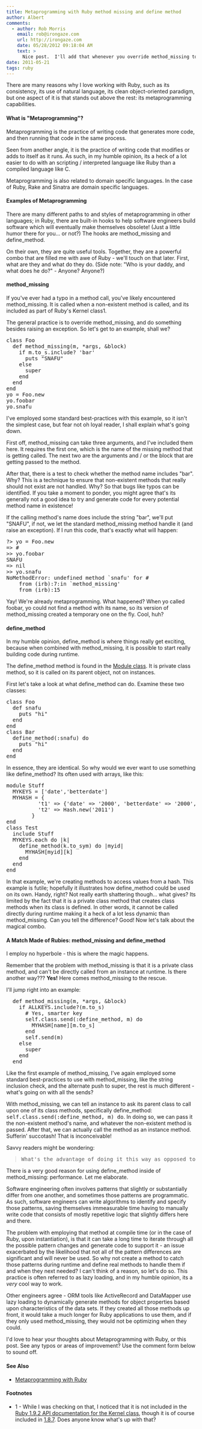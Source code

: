 ```yaml
---
title: Metaprogramming with Ruby method missing and define method
author: Albert
comments:
  - author: Rob Morris
    email: rob@irongaze.com
    url: http://irongaze.com
    date: 05/28/2012 09:18:04 AM
    text: >
      Nice post.  I'll add that whenever you override method_missing to add dynamic functionality, and you <b>don't</b> use the define_method solution, you should also override respond_to_missing? like so:<br/><br/>def respond_to_missing?(m, include_private)<br/>  if m.to_s.include? 'bar'<br/>    true<br/>  else<br/>    super<br/>  end<br/>end<br/><br/>Otherwise, Foo.new.foobar will work, but Foo.new.respond_to?(:foobar) will return false.
date: 2011-05-21
tags: ruby
---
```

There are many reasons why I love working with Ruby, such as its consistency, its use of natural language, its clean object-oriented paradigm, but one aspect of it is that stands out above the rest: its metaprogramming capabilities.

#### What is "Metaprogramming"?

Metaprogramming is the practice of writing code that generates more code, and then running that code in the same process.

Seen from another angle, it is the practice of writing code that modifies or adds to itself as it runs. As such, in my humble opinion, its a heck of a lot easier to do with an scripting / interpreted language like Ruby than a compiled language like C.

Metaprogramming is also related to domain specific languages. In the case of Ruby, Rake and Sinatra are domain specific languages.

#### Examples of Metaprogramming

There are many different paths to and styles of metaprogramming in other languages; in Ruby, there are built-in hooks to help software engineers build software which will eventually make themselves obsolete! (Just a little humor there for you... or not?) The hooks are method\_missing and define\_method.

On their own, they are quite useful tools. Together, they are a powerful combo that are filled me with awe of Ruby - we'll touch on that later. First, what are they and what do they do. (Side note: "Who is your daddy,  and what does he do?" - Anyone? Anyone?)

#### method\_missing

If you've ever had a typo in a method call, you've likely encountered method\_missing. It is called when a non-existent method is called, and its included as part of Ruby's Kernel class<span class="sup">1</span>.

The general practice is to override method\_missing, and do something besides raising an exception. So let's get to an example, shall we?

<pre class="sh_ruby">
class Foo
  def method_missing(m, *args, &block)
    if m.to_s.include? 'bar'
      puts "SNAFU"
    else
      super
    end
  end
end
yo = Foo.new
yo.foobar
yo.snafu
</pre>

I've employed some standard best-practices with this example, so it isn't the simplest case, but fear not oh loyal reader, I shall explain what's going down.

First off, method\_missing can take three arguments, and I've included them here. It requires the first one, which is the name of the missing method that is getting called. The next two are the arguments and / or the block that are getting passed to the method.

After that, there is a test to check whether the method name includes "bar". Why? This is a technique to ensure that non-existent methods that really should not exist are not handled. Why? So that bugs like typos can be identified. If you take a moment to ponder, you might agree that's its generally not a good idea to try and generate code for every potential method name in existence!

If the calling method's name does include the string "bar", we'll put "SNAFU", if not, we let the standard method\_missing method handle it (and raise an exception). If I run this code, that's exactly what will happen:

<pre class="sh_terminal">
?> yo = Foo.new
=> #<Foo:0xb74836c4>
>> yo.foobar
SNAFU
=> nil
>> yo.snafu
NoMethodError: undefined method `snafu' for #<Foo:0xb74836c4>
	from (irb):7:in `method_missing'
	from (irb):15
</pre>

Yay! We're already metaprogramming. What happened? When yo called foobar, yo could not find a method with its name, so its version of method\_missing created a temporary one on the fly. Cool, huh?

#### define\_method

In my humble opinion, define\_method is where things really get exciting, because when combined with method\_missing, it is possible to start really building code during runtime.

The define\_method method is found in the [Module class](http://ruby-doc.org/core/classes/Module.html#M000497). It is private class method, so it is called on its parent object, not on instances.

First let's take a look at what define\_method can do. Examine these two classes:

<pre class="sh_ruby">
class Foo
  def snafu
    puts "hi"
  end
end
class Bar
  define_method(:snafu) do
    puts "hi"
  end
end
</pre>

In essence, they are identical. So why would we ever want to use something like define\_method? Its often used with arrays, like this:

<pre class="sh_ruby">
module Stuff
  MYKEYS = ['date','betterdate']
  MYHASH = {
          't1' => {'date' => '2000', 'betterdate' => '2000', 'dynamicdate' => '2000' },
          't2' => Hash.new('2011')
        }
end
class Test
  include Stuff
  MYKEYS.each do |k|
    define_method(k.to_sym) do |myid|
      MYHASH[myid][k]
    end
  end
end
</pre>

In that example, we're creating methods to access values from a hash. This example is futile; hopefully it illustrates how define\_method could be used on its own. Handy, right? Not really earth shattering though... what gives? Its limited by the fact that it is a private class method that creates class methods when its class is defined. In other words, it cannot be called directly during runtime making it a heck of a lot less dynamic than method\_missing. Can you tell the difference? Good! Now let's talk about the magical combo.

#### A Match Made of Rubies: method\_missing and define\_method

I employ no hyperbole - this is where the magic happens.

Remember that the problem with method\_missing is that it is a private class method, and can't be directly called from an instance at runtime. Is there another way??? **Yes!** Here comes method\_missing to the rescue.

I'll jump right into an example:

<pre class="sh_ruby">
  def method_missing(m, *args, &block)
    if ALLKEYS.include?(m.to_s)
      # Yes, smarter key
      self.class.send(:define_method, m) do
        MYHASH[name][m.to_s]
      end
      self.send(m)
    else
      super
    end
  end
</pre>

Like the first example of method\_missing, I've again employed some standard best-practices to use with method\_missing, like the string inclusion check, and the alternate push to super, the rest is much different - what's going on with all the sends?

With method\_missing, we can tell an instance to ask its parent class to call upon one of its class methods, specifically define\_method: <tt>self.class.send(:define_method, m) do</tt>. In doing so, we can pass it the non-existent method's name, and whatever the non-existent method is passed. After that, we can actually call the method as an instance method. Sufferin' succotash! That is inconceivable!

Savvy readers might be wondering:

<blockquote class="svxlb"><pre>
What's the advantage of doing it this way as opposed to simply using method_missing by itself?
</pre></blockquote>

There is a very good reason for using define\_method inside of method\_missing:
performance. Let me elaborate.

Software engineering often involves patterns that slightly or substantially
differ from one another, and sometimes those patterns are programmatic. As such,
software engineers can write algorithms to identify and specify those patterns,
saving themselves immeasurable time having to manually write code that consists
of mostly repetitive logic that slightly differs here and there.

The problem with employing that method at compile time (or in the case of Ruby,
upon instantiation), is that it can take a long time to iterate through all the
possible pattern changes and generate code to support it - an issue exacerbated
by the likelihood that not all of the pattern differences are significant and
will never be used. So why not create a method to catch those patterns during
runtime and define real methods to handle them if and when they next needed?
I can't think of a reason, so let's do so. This practice is often referred to as
lazy loading, and in my humble opinion, its a *very* cool way to work.

Other engineers agree - ORM tools like ActiveRecord and DataMapper use lazy
loading to dynamically generate methods for object properties based upon
characteristics of the data sets. If they created all those methods up front, it
would take a much longer for Ruby applications to use them, and if they only
used method\_missing, they would not be optimizing when they could.

I'd love to hear your thoughts about Metaprogramming with Ruby, or this post.
See any typos or areas of improvement? Use the comment form below to sound off.

#### See Also

* [Metaprogramming with Ruby](http://www.docunext.com/wiki/ruby/ruby-metaprogramming.html)

#### Footnotes

* <span class="sup">1</span> - While I was checking on that, I noticed that it is not included in the [Ruby 1.9.2 API documentation for the Kernel class](http://www.ruby-doc.org/core/classes/Kernel.html), though it is of course included in [1.8.7](http://www.ruby-doc.org/core-1.8.7/classes/Kernel.html#M001069). Does anyone know what's up with that?
